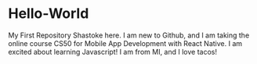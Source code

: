 # Hello-World
My First Repository
Shastoke here. I am new to Github, and I am taking the online course CS50 for Mobile App Development with React Native. I am excited about learning Javascript! I am from MI, and I love tacos!
